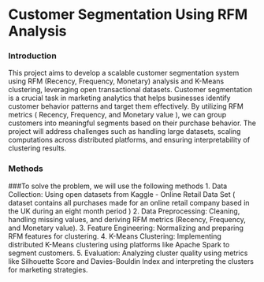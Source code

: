 # Customer Segmentation Using RFM Analysis

<h3>Introduction</h3>
This project aims to develop a scalable customer segmentation system using RFM
(Recency, Frequency, Monetary) analysis and K-Means clustering, leveraging open
transactional datasets. Customer segmentation is a crucial task in marketing analytics
that helps businesses identify customer behavior patterns and target them effectively. By
utilizing RFM metrics ( Recency, Frequency, and Monetary value ), we can group
customers into meaningful segments based on their purchase behavior. The project will
address challenges such as handling large datasets, scaling computations across
distributed platforms, and ensuring interpretability of clustering results.


<h3>Methods</h3>
###To solve the problem, we will use the following methods
1. Data Collection: Using open datasets from Kaggle - Online Retail Data Set (
dataset contains all purchases made for an online retail company based in the
UK during an eight month period )
2. Data Preprocessing: Cleaning, handling missing values, and deriving RFM
metrics (Recency, Frequency, and Monetary value).
3. Feature Engineering: Normalizing and preparing RFM features for clustering.
4. K-Means Clustering: Implementing distributed K-Means clustering using
platforms like Apache Spark to segment customers.
5. Evaluation: Analyzing cluster quality using metrics like Silhouette Score and
Davies-Bouldin Index and interpreting the clusters for marketing strategies.

